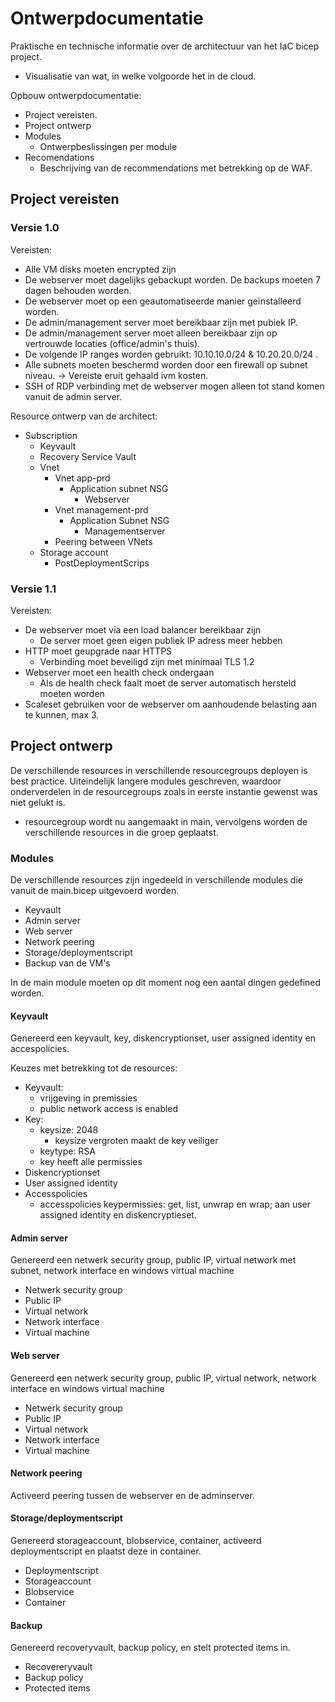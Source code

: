 # Ontwerpdocumentatie
Praktische en technische informatie over de architectuur van het IaC bicep project. 
- Visualisatie van wat, in welke volgoorde het in de cloud.

Opbouw ontwerpdocumentatie:
- Project vereisten. 
- Project ontwerp
- Modules
    - Ontwerpbeslissingen per module
- Recomendations 
    - Beschrijving van de recommendations met betrekking op de WAF. 


## Project vereisten

### Versie 1.0
Vereisten:
- Alle VM disks moeten encrypted zijn
- De webserver moet dagelijks gebackupt worden. De backups moeten 7 dagen behouden worden.
- De webserver moet op een geautomatiseerde manier geïnstalleerd worden.
- De admin/management server moet bereikbaar zijn met pubiek IP.
- De admin/management server moet alleen bereikbaar zijn op vertrouwde locaties (office/admin's thuis).
- De volgende IP ranges worden gebruikt: 10.10.10.0/24 & 10.20.20.0/24 .
- Alle subnets moeten beschermd worden door een firewall op subnet niveau. -> Vereiste eruit gehaald ivm kosten.
- SSH of RDP verbinding met de webserver mogen alleen tot stand komen vanuit de admin server. 

Resource ontwerp van de architect:
- Subscription
    - Keyvault
    - Recovery Service Vault
    - Vnet    
        - Vnet app-prd
            - Application subnet NSG
                - Webserver
        - Vnet management-prd
            - Application Subnet NSG
                - Managementserver
        - Peering between VNets
    - Storage account
        - PostDeploymentScrips

### Versie 1.1
Vereisten:
- De webserver moet via een load balancer bereikbaar zijn
    - De server moet geen eigen publiek IP adress meer hebben
- HTTP moet geupgrade naar HTTPS
    - Verbinding moet beveiligd zijn met minimaal TLS 1.2
- Webserver moet een health check ondergaan
    - Als de health check faalt moet de server automatisch hersteld moeten worden
- Scaleset gebruiken voor de webserver om aanhoudende belasting aan te kunnen, max 3.


## Project ontwerp

De verschillende resources in verschillende resourcegroups deployen is best practice. 
Uiteindelijk langere modules geschreven, waardoor onderverdelen in de resourcegroups zoals in eerste instantie gewenst was niet gelukt is. 
- resourcegroup wordt nu aangemaakt in main, vervolgens worden de verschillende resources in die groep geplaatst. 

### Modules
De verschillende resources zijn ingedeeld in verschillende modules die vanuit de main.bicep uitgevoerd worden. 
- Keyvault 
- Admin server 
- Web server
- Network peering
- Storage/deploymentscript
- Backup van de VM's

In de main module moeten op dit moment nog een aantal dingen gedefined worden. 

#### Keyvault 
Genereerd een keyvault, key, diskencryptionset, user assigned identity en accespolicies.

Keuzes met betrekking tot de resources:
* Keyvault:
    - vrijgeving in premissies
    - public network access is enabled
* Key:
    - keysize: 2048
        - keysize vergroten maakt de key veiliger
    - keytype: RSA
    - key heeft alle permissies
* Diskencryptionset
* User assigned identity
* Accesspolicies
    - accesspolicies keypermissies: get, list, unwrap en wrap; aan user assigned identity en diskencryptieset.

#### Admin server
Genereerd een netwerk security group, public IP, virtual network met subnet, network interface en windows virtual machine

* Netwerk security group
* Public IP
* Virtual network
* Network interface
* Virtual machine

#### Web server
Genereerd een netwerk security group, public IP, virtual network, network interface en windows virtual machine

* Netwerk security group
* Public IP
* Virtual network
* Network interface
* Virtual machine

#### Network peering
Activeerd peering tussen de webserver en de adminserver. 

#### Storage/deploymentscript
Genereerd storageaccount, blobservice, container, activeerd deploymentscript en plaatst deze in container.  

* Deploymentscript
* Storageaccount
* Blobservice
* Container

#### Backup 
Genereerd recoveryvault, backup policy, en stelt protected items in.

* Recovereryvault
* Backup policy 
* Protected items
